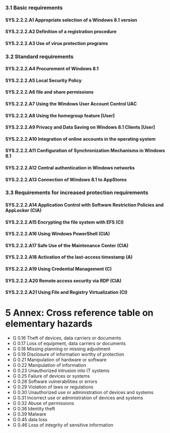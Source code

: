 ### 3.1 Basic requirements
#### SYS.2.2.2.A1 Appropriate selection of a Windows 8.1 version
#### SYS.2.2.2.A2 Definition of a registration procedure
#### SYS.2.2.2.A3 Use of virus protection programs
### 3.2 Standard requirements
#### SYS.2.2.2.A4 Procurement of Windows 8.1
#### SYS.2.2.2.A5 Local Security Policy
#### SYS.2.2.2.A6 file and share permissions
#### SYS.2.2.2.A7 Using the Windows User Account Control UAC
#### SYS.2.2.2.A8 Using the homegroup feature [User]
#### SYS.2.2.2.A9 Privacy and Data Saving on Windows 8.1 Clients [User]
#### SYS.2.2.2.A10 Integration of online accounts in the operating system
#### SYS.2.2.2.A11 Configuration of Synchronization Mechanisms in Windows 8.1
#### SYS.2.2.2.A12 Central authentication in Windows networks
#### SYS.2.2.2.A13 Connection of Windows 8.1 to AppStores
### 3.3 Requirements for increased protection requirements
#### SYS.2.2.2.A14 Application Control with Software Restriction Policies and AppLocker (CIA)
#### SYS.2.2.2.A15 Encrypting the file system with EFS (CI)
#### SYS.2.2.2.A16 Using Windows PowerShell (CIA)
#### SYS.2.2.2.A17 Safe Use of the Maintenance Center (CIA)
#### SYS.2.2.2.A18 Activation of the last-access timestamp (A)
#### SYS.2.2.2.A19 Using Credential Management (C)
#### SYS.2.2.2.A20 Remote access security via RDP (CIA)
#### SYS.2.2.2.A21 Using File and Registry Virtualization (CI)
# 5 Annex: Cross reference table on elementary hazards
* G 0.16 Theft of devices, data carriers or documents
* G 0.17 Loss of equipment, data carriers or documents
* G 0.18 Missing planning or missing adjustment
* G 0.19 Disclosure of information worthy of protection
* G 0.21 Manipulation of hardware or software
* G 0.22 Manipulation of information
* G 0.23 Unauthorized intrusion into IT systems
* G 0.25 Failure of devices or systems
* G 0.28 Software vulnerabilities or errors
* G 0.29 Violation of laws or regulations
* G 0.30 Unauthorized use or administration of devices and systems
* G 0.31 Incorrect use or administration of devices and systems
* G 0.32 Abuse of permissions
* G 0.36 Identity theft
* G 0.39 Malware
* G 0.45 data loss
* G 0.46 Loss of integrity of sensitive information

